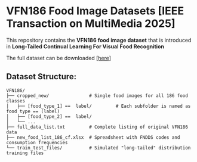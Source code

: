 # VFN186 Food Image Datasets [IEEE Transaction on MultiMedia 2025] 

This repository contains the **VFN186 food image dataset** that is introduced in **Long-Tailed Continual Learning For Visual Food Recognition** 

The full dataset can be downloaded [[here]](https://drive.google.com/file/d/1Exi8Mw62nF8vS44HkvOwlybrRxqIFauY/view)


## Dataset Structure:
```
VFN186/
├── cropped_new/               # Single food images for all 186 food classes
│   ├── [food_type_1] ==  label/         # Each subfolder is named as food type == (label)
│   ├── [food_type_2] ==  label/
│   └── ...
├── full_data_list.txt         # Complete listing of original VFN186 data
├── new_food_list_186_cf.xlsx  # Spreadsheet with FNDDS codes and consumption frequencies
└── train_test_files/          # Simulated "long-tailed" distribution training files
```
